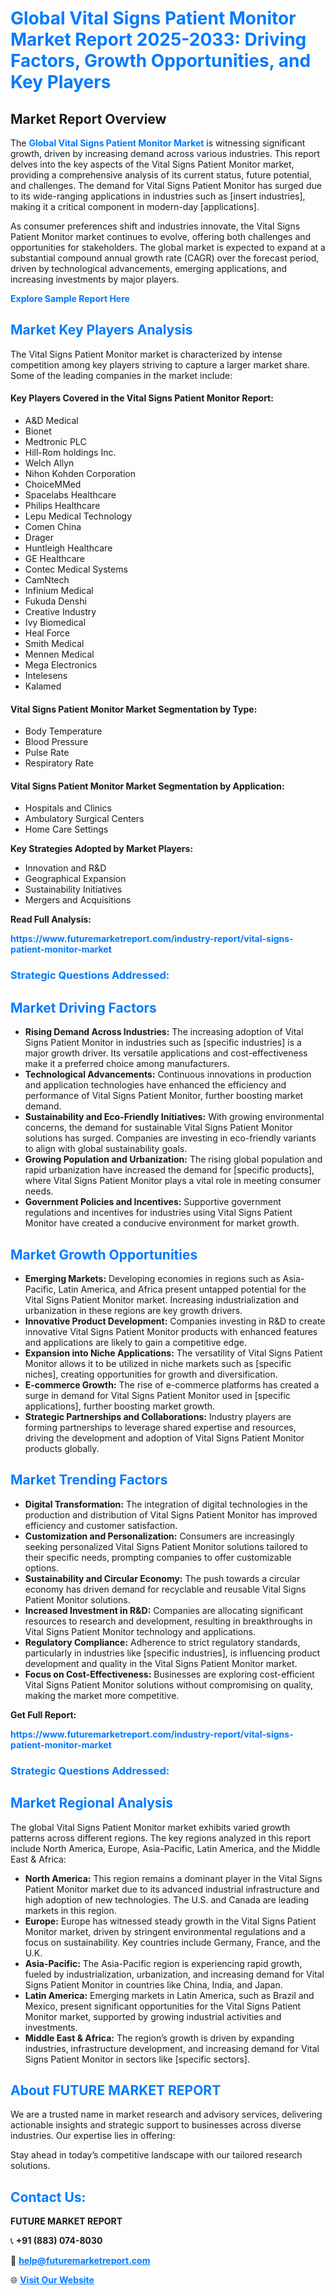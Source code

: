 <h1 style="color: #007BFF;">Global Vital Signs Patient Monitor Market Report 2025-2033: Driving Factors, Growth Opportunities, and Key Players</h1>

<section id="overview">
<h2>Market Report Overview</h2>
<p>The <a href="https://www.futuremarketreport.com/industry-report/vital-signs-patient-monitor-market" style="color: #007BFF; text-decoration: none;"><strong>Global Vital Signs Patient Monitor Market</strong></a> is witnessing significant growth, driven by increasing demand across various industries. This report delves into the key aspects of the Vital Signs Patient Monitor market, providing a comprehensive analysis of its current status, future potential, and challenges. The demand for Vital Signs Patient Monitor has surged due to its wide-ranging applications in industries such as [insert industries], making it a critical component in modern-day [applications].</p>
<p>As consumer preferences shift and industries innovate, the Vital Signs Patient Monitor market continues to evolve, offering both challenges and opportunities for stakeholders. The global market is expected to expand at a substantial compound annual growth rate (CAGR) over the forecast period, driven by technological advancements, emerging applications, and increasing investments by major players.</p>
</section>

<section id="overview">
<p><a href="https://www.futuremarketreport.com/request-sample/reportId=78357" style="color: #007BFF; text-decoration: none;"><strong>Explore Sample Report Here</strong></a></p>
</section>

<section id="key-players">
<h2 style="color: #007BFF;">Market Key Players Analysis</h2>
<p>The Vital Signs Patient Monitor market is characterized by intense competition among key players striving to capture a larger market share. Some of the leading companies in the market include:</p>
<h4>Key Players Covered in the Vital Signs Patient Monitor Report:</h4>
<ul><li>A&amp;D Medical</li><li>Bionet</li><li>Medtronic PLC</li><li>Hill-Rom holdings Inc.</li><li>Welch Allyn</li><li>Nihon Kohden Corporation</li><li>ChoiceMMed</li><li>Spacelabs Healthcare</li><li>Philips Healthcare</li><li>Lepu Medical Technology</li><li>Comen China</li><li>Drager</li><li>Huntleigh Healthcare</li><li>GE Healthcare</li><li>Contec Medical Systems</li><li>CamNtech</li><li>Infinium Medical</li><li>Fukuda Denshi</li><li>Creative Industry</li><li>Ivy Biomedical</li><li>Heal Force</li><li>Smith Medical</li><li>Mennen Medical</li><li>Mega Electronics</li><li>Intelesens</li><li>Kalamed</li></ul>
<h4>Vital Signs Patient Monitor Market Segmentation by Type:</h4>
<ul><li>Body Temperature</li><li>Blood Pressure</li><li>Pulse Rate</li><li>Respiratory Rate</li></ul>

<h4>Vital Signs Patient Monitor Market Segmentation by Application:</h4>
<ul><li>Hospitals and Clinics</li><li>Ambulatory Surgical Centers</li><li>Home Care Settings</li></ul>
<p><strong>Key Strategies Adopted by Market Players:</strong></p>
<ul>
<li>Innovation and R&D</li>
<li>Geographical Expansion</li>
<li>Sustainability Initiatives</li>
<li>Mergers and Acquisitions</li>
</ul>
</section>

<section>
<p><strong>Read Full Analysis: </strong></p><a href="https://www.futuremarketreport.com/industry-report/vital-signs-patient-monitor-market" style="color: #007BFF; text-decoration: none;"><strong>https://www.futuremarketreport.com/industry-report/vital-signs-patient-monitor-market</strong></a>
<h3 style="color: #007BFF;">Strategic Questions Addressed:</h3>
</section>

<section id="driving-factors">
<h2 style="color: #007BFF;">Market Driving Factors</h2>
<ul>
<li><strong>Rising Demand Across Industries:</strong> The increasing adoption of Vital Signs Patient Monitor in industries such as [specific industries] is a major growth driver. Its versatile applications and cost-effectiveness make it a preferred choice among manufacturers.</li>
<li><strong>Technological Advancements:</strong> Continuous innovations in production and application technologies have enhanced the efficiency and performance of Vital Signs Patient Monitor, further boosting market demand.</li>
<li><strong>Sustainability and Eco-Friendly Initiatives:</strong> With growing environmental concerns, the demand for sustainable Vital Signs Patient Monitor solutions has surged. Companies are investing in eco-friendly variants to align with global sustainability goals.</li>
<li><strong>Growing Population and Urbanization:</strong> The rising global population and rapid urbanization have increased the demand for [specific products], where Vital Signs Patient Monitor plays a vital role in meeting consumer needs.</li>
<li><strong>Government Policies and Incentives:</strong> Supportive government regulations and incentives for industries using Vital Signs Patient Monitor have created a conducive environment for market growth.</li>
</ul>
</section>

<section id="growth-opportunities">
<h2 style="color: #007BFF;">Market Growth Opportunities</h2>
<ul>
<li><strong>Emerging Markets:</strong> Developing economies in regions such as Asia-Pacific, Latin America, and Africa present untapped potential for the Vital Signs Patient Monitor market. Increasing industrialization and urbanization in these regions are key growth drivers.</li>
<li><strong>Innovative Product Development:</strong> Companies investing in R&D to create innovative Vital Signs Patient Monitor products with enhanced features and applications are likely to gain a competitive edge.</li>
<li><strong>Expansion into Niche Applications:</strong> The versatility of Vital Signs Patient Monitor allows it to be utilized in niche markets such as [specific niches], creating opportunities for growth and diversification.</li>
<li><strong>E-commerce Growth:</strong> The rise of e-commerce platforms has created a surge in demand for Vital Signs Patient Monitor used in [specific applications], further boosting market growth.</li>
<li><strong>Strategic Partnerships and Collaborations:</strong> Industry players are forming partnerships to leverage shared expertise and resources, driving the development and adoption of Vital Signs Patient Monitor products globally.</li>
</ul>
</section>

<section id="trending-factors">
<h2 style="color: #007BFF;">Market Trending Factors</h2>
<ul>
<li><strong>Digital Transformation:</strong> The integration of digital technologies in the production and distribution of Vital Signs Patient Monitor has improved efficiency and customer satisfaction.</li>
<li><strong>Customization and Personalization:</strong> Consumers are increasingly seeking personalized Vital Signs Patient Monitor solutions tailored to their specific needs, prompting companies to offer customizable options.</li>
<li><strong>Sustainability and Circular Economy:</strong> The push towards a circular economy has driven demand for recyclable and reusable Vital Signs Patient Monitor solutions.</li>
<li><strong>Increased Investment in R&D:</strong> Companies are allocating significant resources to research and development, resulting in breakthroughs in Vital Signs Patient Monitor technology and applications.</li>
<li><strong>Regulatory Compliance:</strong> Adherence to strict regulatory standards, particularly in industries like [specific industries], is influencing product development and quality in the Vital Signs Patient Monitor market.</li>
<li><strong>Focus on Cost-Effectiveness:</strong> Businesses are exploring cost-efficient Vital Signs Patient Monitor solutions without compromising on quality, making the market more competitive.</li>
</ul>
</section>

<section>
<p><strong>Get Full Report: </strong></p><a href="https://www.futuremarketreport.com/industry-report/vital-signs-patient-monitor-market" style="color: #007BFF; text-decoration: none;"><strong>https://www.futuremarketreport.com/industry-report/vital-signs-patient-monitor-market</strong></a>
<h3 style="color: #007BFF;">Strategic Questions Addressed:</h3>
</section>


<section id="regional-analysis">
<h2 style="color: #007BFF;">Market Regional Analysis</h2>
<p>The global Vital Signs Patient Monitor market exhibits varied growth patterns across different regions. The key regions analyzed in this report include North America, Europe, Asia-Pacific, Latin America, and the Middle East & Africa:</p>
<ul>
<li><strong>North America:</strong> This region remains a dominant player in the Vital Signs Patient Monitor market due to its advanced industrial infrastructure and high adoption of new technologies. The U.S. and Canada are leading markets in this region.</li>
<li><strong>Europe:</strong> Europe has witnessed steady growth in the Vital Signs Patient Monitor market, driven by stringent environmental regulations and a focus on sustainability. Key countries include Germany, France, and the U.K.</li>
<li><strong>Asia-Pacific:</strong> The Asia-Pacific region is experiencing rapid growth, fueled by industrialization, urbanization, and increasing demand for Vital Signs Patient Monitor in countries like China, India, and Japan.</li>
<li><strong>Latin America:</strong> Emerging markets in Latin America, such as Brazil and Mexico, present significant opportunities for the Vital Signs Patient Monitor market, supported by growing industrial activities and investments.</li>
<li><strong>Middle East & Africa:</strong> The region’s growth is driven by expanding industries, infrastructure development, and increasing demand for Vital Signs Patient Monitor in sectors like [specific sectors].</li>
</ul>
</section>

<footer>
<h2 style="color: #007BFF;">About FUTURE MARKET REPORT</h2>
<p>We are a trusted name in market research and advisory services, delivering actionable insights and strategic support to businesses across diverse industries. Our expertise lies in offering:</p>

<p>Stay ahead in today’s competitive landscape with our tailored research solutions.</p>

<h2 style="color: #007BFF;">Contact Us:</h2>
<p><strong>FUTURE MARKET REPORT</strong></p>
<p>📞 <strong>+91 (883) 074-8030</strong></p>
<p>📧 <strong><a href="mailto:help@futuremarketreport.com" style="color: #007BFF;">help@futuremarketreport.com</a></strong></p>
<p>🌐 <strong><a href="https://www.futuremarketreport.com/" style="color: #007BFF;">Visit Our Website</a></strong></p>
</footer>
